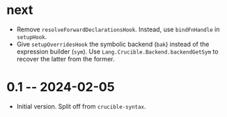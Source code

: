 # next

* Remove `resolveForwardDeclarationsHook`. Instead, use `bindFnHandle` in
  `setupHook`.
* Give `setupOverridesHook` the symbolic backend (`bak`) instead of the
  expression builder (`sym`). Use `Lang.Crucible.Backend.backendGetSym` to
  recover the latter from the former.

# 0.1 -- 2024-02-05

* Initial version. Split off from `crucible-syntax`.

